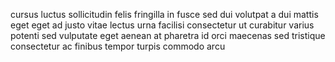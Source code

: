 cursus luctus sollicitudin felis fringilla in fusce sed dui volutpat a dui
mattis eget eget ad justo vitae lectus urna facilisi consectetur ut curabitur
varius potenti sed vulputate eget aenean at pharetra id orci maecenas sed
tristique consectetur ac finibus tempor turpis commodo arcu